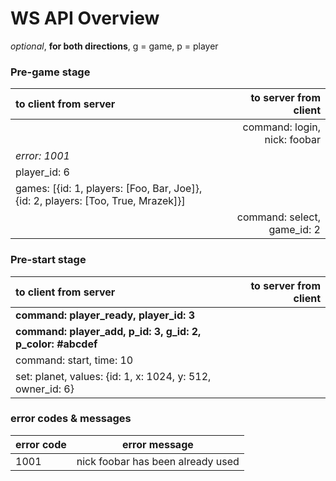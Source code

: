 # WS API Overview

_optional_, **for both directions**, g = game, p = player

### Pre-game stage
| to client from server | to server from client |
| :-- | --: |
|  | command: login, nick: foobar |
| _error: 1001_ |  |
| player_id: 6 |  |
| games: [{id: 1, players: [Foo, Bar, Joe]}, {id: 2, players: [Too, True, Mrazek]}] | |
|  | command: select, game_id: 2 |

### Pre-start stage
| to client from server | to server from client |
| :-- | --: |
| **command: player\_ready, player\_id: 3** | |
| **command: player\_add, p\_id: 3, g\_id: 2, p\_color: #abcdef** | |
| command: start, time: 10 | |
| set: planet, values: {id: 1, x: 1024, y: 512, owner_id: 6} ||




### error codes & messages
| error code | error message |
| --- | --- |
| 1001 | nick foobar has been already used |
